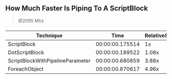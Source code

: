 
How Much Faster Is Piping To A ScriptBlock
------------------------------------------
> @2095 Mhz


### 


|Technique                       |Time           |RelativeSpeed|Throughput|
|--------------------------------|---------------|-------------|----------|
|ScriptBlock                     |00:00:00.175514|1x           |5834.26/s |
|DotScriptBlock                  |00:00:00.189522|1.08x        |5403.05/s |
|ScriptBlockWithPipelineParameter|00:00:00.680859|3.88x        |1503.98/s |
|ForeachObject                   |00:00:00.870617|4.96x        |1176.18/s |




